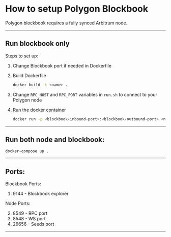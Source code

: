 How to setup Polygon Blockbook
===


Polygon blockbook requires a fully synced Arbitrum node.

---
## Run blockbook only

Steps to set up:
1. Change Blockbook port if needed in Dockerfile

2. Build Dockerfile

    ```bash
    docker build -t <name> .
    ```

3. Change ```RPC_HOST``` and ```RPC_PORT``` variables in ```run.sh``` to connect to your Polygon node

4. Run the docker container

     ```bash
    docker run -p <blockbook-inbound-port>:<blockbook-outbound-port> <name>
    ```
---
## Run both node and blockbook:

```docker-compose up .```

---

## Ports:
Blockbook Ports:

1. 9144 - Blockbook explorer

Node Ports:

2. 8549 - RPC port
3. 8548 - WS port
4. 26656 - Seeds port
---